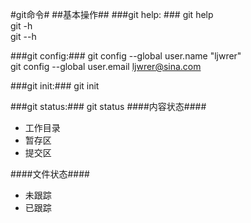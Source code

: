 #git命令#
##基本操作##
###git help: ###
	git help <command>  
	git <command> -h  
	git <command> --h

###git config:###
	git config --global user.name "ljwrer"  
	git config --global user.email ljwrer@sina.com
	
###git init:###
	git init

###git status:###
	git status
####内容状态####
- 工作目录
- 暂存区
- 提交区

####文件状态####
- 未跟踪
- 已跟踪
